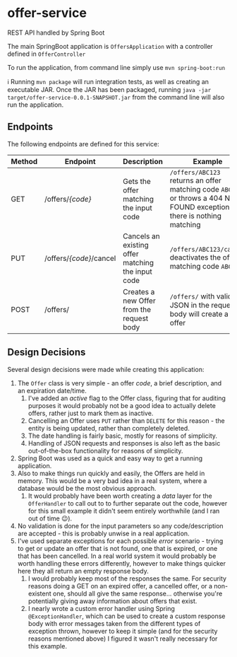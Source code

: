 # offer-service
REST API handled by Spring Boot

The main SpringBoot application is `OffersApplication` with a controller defined in `OfferController`

To run the application, from command line simply use `mvn spring-boot:run`

:information_source: Running `mvn package` will run integration tests, as well as creating an executable JAR.
Once the JAR has been packaged, running `java -jar target/offer-service-0.0.1-SNAPSHOT.jar` from the command line will also run the application.

## Endpoints
The following endpoints are defined for this service:

Method | Endpoint | Description | Example
------ | -------- | ----------- | -------
GET | /offers/_{code}_ | Gets the offer matching the input code | `/offers/ABC123` returns an offer matching code `ABC123`, or throws a 404 NOT FOUND exception if there is nothing matching
PUT | /offers/_{code}_/cancel | Cancels an existing offer matching the input code | `/offers/ABC123/cancel` deactivates the offer matching code `ABC123`
POST | /offers/ | Creates a new Offer from the request body | `/offers/` with valid JSON in the request body will create a new offer

## Design Decisions
Several design decisions were made while creating this application:
1. The `Offer` class is very simple - an offer _code_, a brief description, and an expiration date/time.
   1. I've added an _active_ flag to the Offer class, figuring that for auditing purposes it would probably not be a good idea to actually
   delete offers, rather just to mark them as inactive.
   1. Cancelling an Offer uses `PUT` rather than `DELETE` for this reason - the entity is being updated, rather than completely deleted.
   1. The date handling is fairly basic, mostly for reasons of simplicity.
   1. Handling of JSON requests and responses is also left as the basic out-of-the-box functionality for reasons of simplicity.
1. Spring Boot was used as a quick and easy way to get a running application.
1. Also to make things run quickly and easily, the Offers are held in memory. This would be a very bad idea in a real system, where a database would be the most obvious approach.
   1. It would probably have been worth creating a _data_ layer for the `OfferHandler` to call out to to further separate out the code,
   however for this small example it didn't seem entirely worthwhile (and I ran out of time :wink:).
1. No validation is done for the input parameters so any code/description are accepted - this is probably unwise in a real application.
1. I've used separate exceptions for each possible _error_ scenario - trying to get or update an offer that is not found, one that is
expired, or one that has been cancelled. In a real world system it would probably be worth handling these errors differently, however to
make things quicker here they all return an empty response body.
   1. I would probably keep most of the responses the same.  For security reasons doing a GET on an expired offer, a cancelled offer,
   or a non-existent one, should all give the same response... otherwise you're potentially giving away information about offers that exist.
   1. I nearly wrote a custom error handler using Spring `@ExceptionHandler`, which can be used to create a custom response body with error
   messages taken from the different types of exception thrown, however to keep it simple (and for the security reasons mentioned above)
   I figured it wasn't really necessary for this example.
